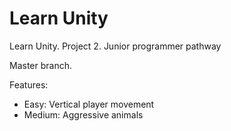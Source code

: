 # Learn Unity
 Learn Unity. Project 2. Junior programmer pathway
 
 Master branch.
 
 Features:
 - Easy: Vertical player movement 
 - Medium: Aggressive animals 
